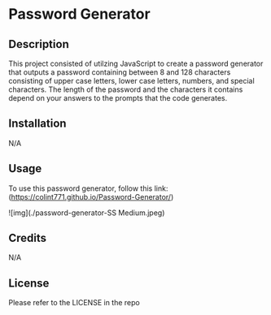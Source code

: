 # Password Generator

## Description

This project consisted of utilzing JavaScript to create a password generator that outputs a password containing between 8 and 128 characters consisting of upper case letters, lower case letters, numbers, and special characters. The length of the password and the characters it contains depend on your answers to the prompts that the code generates.

## Installation

N/A

## Usage

To use this password generator, follow this link: (https://colint771.github.io/Password-Generator/)

![img](./password-generator-SS Medium.jpeg)

## Credits

N/A

## License

Please refer to the LICENSE in the repo
